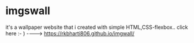 # imgswall
it's a wallpaper website that i created with simple HTML,CSS-flexbox..
  click here :- ) ----> https://rkbharti806.github.io/imgwall/
